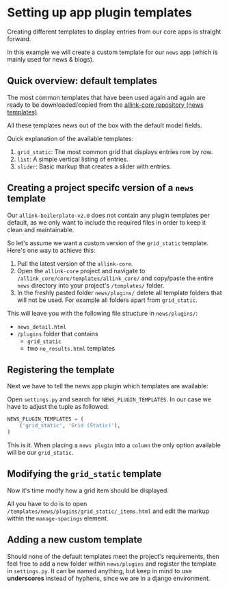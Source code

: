 # Setting up app plugin templates

Creating different templates to display entries from our core apps is straight forward.

In this example we will create a custom template for our `news` app (which is mainly used for news & blogs).

## Quick overview: default templates

The most common templates that have been used again and again are ready to be downloaded/copied from the [allink-core repository (news templates)](https://github.com/allink/allink-core/tree/v2.0.x/allink_core/core/templates/allink_core/news/plugins).

All these templates news out of the box with the default model fields.

Quick explanation of the available templates:

1. `grid_static`: The most common grid that displays entries row by row.
3. `list`: A simple vertical listing of entries.
4. `slider`: Basic markup that creates a slider with entries.

## Creating a project specifc version of a `news` template

Our `allink-boilerplate-v2.0` does not contain any plugin templates per default, as we only want to include the required files in order to keep it clean and maintainable.

So let's assume we want a custom version of the `grid_static` template. Here's one way to achieve this:

1. Pull the latest version of the `allink-core`.
2. Open the `allink-core` project and navigate to `/allink_core/core/templates/allink_core/` and copy/paste the entire `news` directory into your project's `/templates/` folder.
3. In the freshly pasted folder `news/plugins/` delete all template folders that will not be used. For example all folders apart from `grid_static`.

This will leave you with the following file structure in `news/plugins/`:

  - `news_detail.html`
  - `/plugins` folder that contains
    - `grid_static`
    - two `no_results.html` templates

## Registering the template

Next we have to tell the news app plugin which templates are available:

Open `settings.py` and search for `NEWS_PLUGIN_TEMPLATES`. In our case we have to adjust the tuple as followed:

```Python
NEWS_PLUGIN_TEMPLATES = (
    ('grid_static', 'Grid (Static)'),
)
```

This is it. When placing a `news plugin` into a `column` the only option available will be our `grid_static`.

## Modifying the `grid_static` template

Now it's time modfy how a grid item should be displayed.

All you have to do is to open `/templates/news/plugins/grid_static/_items.html` and edit the markup within the `manage-spacings` element.

## Adding a new custom template

Should none of the default templates meet the project's requirements, then feel free to add a new folder within `news/plugins` and register the template in `settings.py`. It can be named anything, but keep in mind to use <strong>underscores</strong> instead of hyphens, since we are in a django environment.
